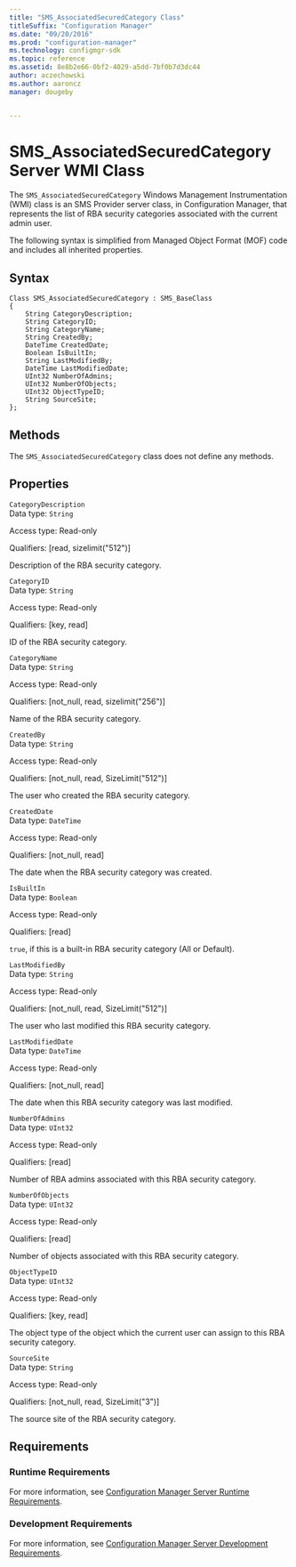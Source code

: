 ```yaml
---
title: "SMS_AssociatedSecuredCategory Class"
titleSuffix: "Configuration Manager"
ms.date: "09/20/2016"
ms.prod: "configuration-manager"
ms.technology: configmgr-sdk
ms.topic: reference
ms.assetid: 8e8b2e66-0bf2-4029-a5dd-7bf0b7d3dc44
author: aczechowski
ms.author: aaroncz
manager: dougeby


---
```

# SMS_AssociatedSecuredCategory Server WMI Class
The `SMS_AssociatedSecuredCategory` Windows Management Instrumentation (WMI) class is an SMS Provider server class, in Configuration Manager, that represents the list of RBA security categories associated with the current admin user.  

 The following syntax is simplified from Managed Object Format (MOF) code and includes all inherited properties.  

## Syntax  

```  
Class SMS_AssociatedSecuredCategory : SMS_BaseClass  
{  
    String CategoryDescription;  
    String CategoryID;  
    String CategoryName;  
    String CreatedBy;  
    DateTime CreatedDate;  
    Boolean IsBuiltIn;  
    String LastModifiedBy;  
    DateTime LastModifiedDate;  
    UInt32 NumberOfAdmins;  
    UInt32 NumberOfObjects;  
    UInt32 ObjectTypeID;  
    String SourceSite;  
};  
```  

## Methods  
 The `SMS_AssociatedSecuredCategory` class does not define any methods.  

## Properties  
 `CategoryDescription`  
 Data type: `String`  

 Access type: Read-only  

 Qualifiers: [read, sizelimit("512")]  

 Description of the RBA security category.  

 `CategoryID`  
 Data type: `String`  

 Access type: Read-only  

 Qualifiers: [key, read]  

 ID of the RBA security category.  

 `CategoryName`  
 Data type: `String`  

 Access type: Read-only  

 Qualifiers: [not_null, read, sizelimit("256")]  

 Name of the RBA security category.  

 `CreatedBy`  
 Data type: `String`  

 Access type: Read-only  

 Qualifiers: [not_null, read, SizeLimit("512")]  

 The user who created the RBA security category.  

 `CreatedDate`  
 Data type: `DateTime`  

 Access type: Read-only  

 Qualifiers: [not_null, read]  

 The date when the RBA security category was created.  

 `IsBuiltIn`  
 Data type: `Boolean`  

 Access type: Read-only  

 Qualifiers: [read]  

 `true`, if this is a built-in RBA security category (All or Default).  

 `LastModifiedBy`  
 Data type: `String`  

 Access type: Read-only  

 Qualifiers: [not_null, read, SizeLimit("512")]  

 The user who last modified this RBA security category.  

 `LastModifiedDate`  
 Data type: `DateTime`  

 Access type: Read-only  

 Qualifiers: [not_null, read]  

 The date when this RBA security category was last modified.  

 `NumberOfAdmins`  
 Data type: `UInt32`  

 Access type: Read-only  

 Qualifiers: [read]  

 Number of RBA admins associated with this RBA security category.  

 `NumberOfObjects`  
 Data type: `UInt32`  

 Access type: Read-only  

 Qualifiers: [read]  

 Number of objects associated with this RBA security category.  

 `ObjectTypeID`  
 Data type: `UInt32`  

 Access type: Read-only  

 Qualifiers: [key, read]  

 The object type of the object which the current user can assign to this RBA security category.  

 `SourceSite`  
 Data type: `String`  

 Access type: Read-only  

 Qualifiers: [not_null, read, SizeLimit("3")]  

 The source site of the RBA security category.  

## Requirements  

### Runtime Requirements  
 For more information, see [Configuration Manager Server Runtime Requirements](../../../../../develop/core/reqs/server-runtime-requirements.md).  

### Development Requirements  
 For more information, see [Configuration Manager Server Development Requirements](../../../../../develop/core/reqs/server-development-requirements.md).  
